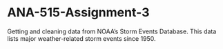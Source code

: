 # ANA-515-Assignment-3
Getting and cleaning data from NOAA’s Storm Events Database. This data lists major weather-related storm events since 1950. 
